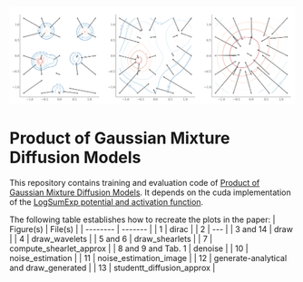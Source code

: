 ![Product of Gaussian Mixture Diffusion Models](./assets/pogmdm.png)

# Product of Gaussian Mixture Diffusion Models
This repository contains training and evaluation code of [Product of Gaussian Mixture Diffusion Models](https://arxiv.org/abs/2310.12653).
It depends on the cuda implementation of the [LogSumExp potential and activation function](https://github.com/VLOGroup/logsumexp#logsumexp-activation-function).

The following table establishes how to recreate the plots in the paper:
| Figure(s)    | File(s) |
| -------- | ------- |
| 1  | dirac    |
| 2 | ---     |
| 3 and 14    | draw    |
| 4    | draw_wavelets    |
| 5 and 6    | draw_shearlets    |
| 7    | compute_shearlet_approx    |
| 8 and 9 and Tab. 1    | denoise    |
| 10    | noise_estimation    |
| 11    | noise_estimation_image    |
| 12    | generate-analytical and draw_generated    |
| 13    | studentt_diffusion_approx |
